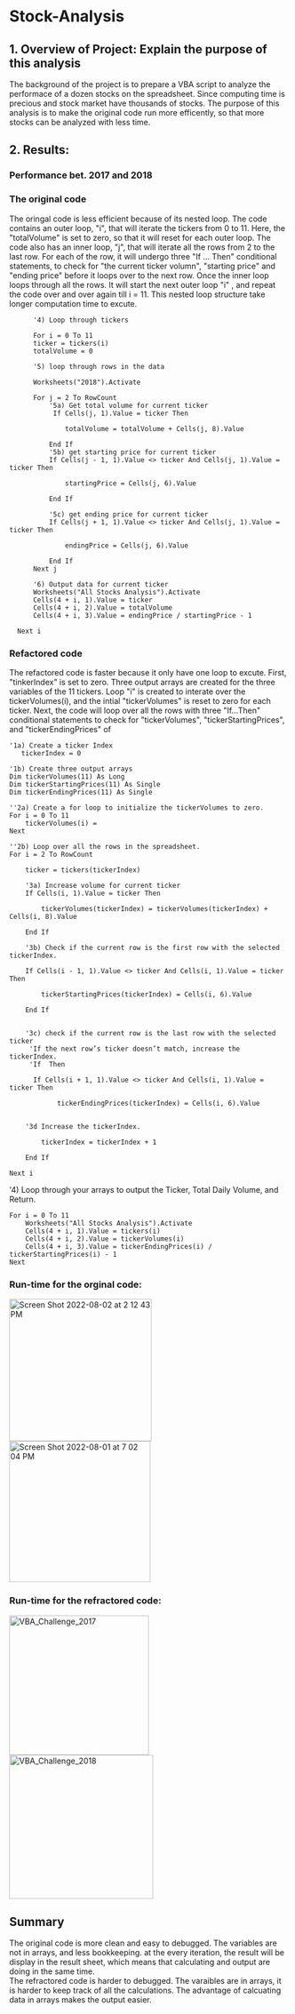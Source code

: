# Stock-Analysis

## 1. Overview of Project:  Explain the purpose of this analysis

   The background of the project is to prepare a VBA script to analyze the performace of a dozen stocks on the spreadsheet.  Since computing time is precious and stock market have thousands of stocks.   The purpose of this analysis is to make the original code run more efficently, so that more stocks can be analyzed with less time.  
  

## 2.  Results:  

### Performance bet. 2017 and 2018

### The original code 

The oringal code is less efficient because of its nested loop.  The code contains an outer loop, "i", that will iterate the tickers from 0 to 11. Here, the "totalVolume" is set to zero, so that it will reset for each outer loop.  The code also has an inner loop, "j", that will iterate all the rows from 2 to the last row.  For each of the row, it will undergo three "If ... Then" conditional statements, to check for "the current ticker volumn", "starting price" and "ending price" before it loops over to the next row.  Once the inner loop loops through all the rows.  It will start the next outer loop "i" , and repeat the code over and over again till i = 11.  This nested loop structure take longer computation time to excute. 

    
          '4) Loop through tickers

          For i = 0 To 11
          ticker = tickers(i)
          totalVolume = 0

          '5) loop through rows in the data

          Worksheets("2018").Activate

          For j = 2 To RowCount
              '5a) Get total volume for current ticker
               If Cells(j, 1).Value = ticker Then

                  totalVolume = totalVolume + Cells(j, 8).Value

              End If
              '5b) get starting price for current ticker
              If Cells(j - 1, 1).Value <> ticker And Cells(j, 1).Value = ticker Then

                  startingPrice = Cells(j, 6).Value

              End If

              '5c) get ending price for current ticker
              If Cells(j + 1, 1).Value <> ticker And Cells(j, 1).Value = ticker Then

                  endingPrice = Cells(j, 6).Value

              End If
          Next j
          
          '6) Output data for current ticker
          Worksheets("All Stocks Analysis").Activate
          Cells(4 + i, 1).Value = ticker
          Cells(4 + i, 2).Value = totalVolume
          Cells(4 + i, 3).Value = endingPrice / startingPrice - 1

      Next i


### Refactored code

The refactored code is faster because it only have one loop to excute.  First, "tinkerIndex" is set to zero.  Three output arrays are created for the three variables of the 11 tickers.  Loop "i" is created to interate over the tickerVolumes(i), and the intial "tickerVolumes" is reset to zero for each ticker.  Next, the code will loop over all the rows with three "If...Then" conditional statements to check for "tickerVolumes", "tickerStartingPrices", and "tickerEndingPrices" of 


    '1a) Create a ticker Index
       tickerIndex = 0     

    '1b) Create three output arrays
    Dim tickerVolumes(11) As Long
    Dim tickerStartingPrices(11) As Single
    Dim tickerEndingPrices(11) As Single
    
    ''2a) Create a for loop to initialize the tickerVolumes to zero.
    For i = 0 To 11
        tickerVolumes(i) = 
    Next
           
    ''2b) Loop over all the rows in the spreadsheet.
    For i = 2 To RowCount
        
        ticker = tickers(tickerIndex)
        
        '3a) Increase volume for current ticker
        If Cells(i, 1).Value = ticker Then
        
            tickerVolumes(tickerIndex) = tickerVolumes(tickerIndex) + Cells(i, 8).Value
        
        End If
        
        '3b) Check if the current row is the first row with the selected tickerIndex.
      
        If Cells(i - 1, 1).Value <> ticker And Cells(i, 1).Value = ticker Then

            tickerStartingPrices(tickerIndex) = Cells(i, 6).Value
        
        End If
            
        
        '3c) check if the current row is the last row with the selected ticker
         'If the next row’s ticker doesn’t match, increase the tickerIndex.
         'If  Then
         
          If Cells(i + 1, 1).Value <> ticker And Cells(i, 1).Value = ticker Then

                tickerEndingPrices(tickerIndex) = Cells(i, 6).Value

         
        '3d Increase the tickerIndex.
            
            tickerIndex = tickerIndex + 1
            
        End If
            
    Next i
    
   '4) Loop through your arrays to output the Ticker, Total Daily Volume, and Return.
 
    For i = 0 To 11
        Worksheets("All Stocks Analysis").Activate
        Cells(4 + i, 1).Value = tickers(i)
        Cells(4 + i, 2).Value = tickerVolumes(i)
        Cells(4 + i, 3).Value = tickerEndingPrices(i) / tickerStartingPrices(i) - 1
    Next

   


### Run-time for the orginal code:

<img width="256" alt="Screen Shot 2022-08-02 at 2 12 43 PM" src="https://user-images.githubusercontent.com/108419097/182449588-6a41be9f-a726-4e5a-966e-be58e0d502cf.png">

<img width="254" alt="Screen Shot 2022-08-01 at 7 02 04 PM" src="https://user-images.githubusercontent.com/108419097/182449714-95d94b9b-211d-4db3-bdd7-b57dc89a1697.png">

### Run-time for the refractored code: 

<img width="251" alt="VBA_Challenge_2017" src="https://user-images.githubusercontent.com/108419097/182451381-ed9b69b4-5ea8-4e24-a62a-ea4dc8b139bb.png">

<img width="259" alt="VBA_Challenge_2018" src="https://user-images.githubusercontent.com/108419097/182451393-4877bde6-ad32-470b-b207-c85608ab98bb.png">

## Summary

The original code is more clean and easy to debugged. The variables are not in arrays, and less bookkeeping.  at the every iteration, the result will be display in the result sheet, which means that calculating and output are doing in the same time.  
The refractored code is harder to debugged.  The varaibles are in arrays, it is harder to keep track of all the calculations.  The advantage of calcuating data in arrays makes the output easier. 
